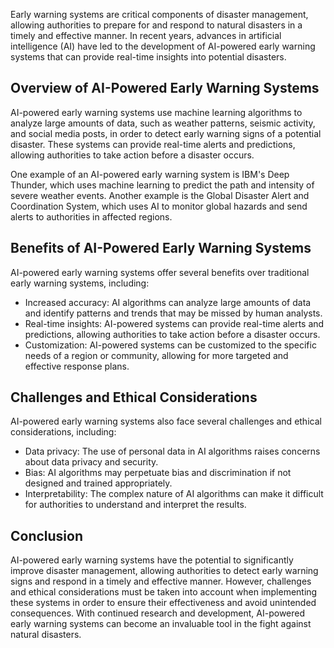 
Early warning systems are critical components of disaster management, allowing authorities to prepare for and respond to natural disasters in a timely and effective manner. In recent years, advances in artificial intelligence (AI) have led to the development of AI-powered early warning systems that can provide real-time insights into potential disasters.

Overview of AI-Powered Early Warning Systems
--------------------------------------------

AI-powered early warning systems use machine learning algorithms to analyze large amounts of data, such as weather patterns, seismic activity, and social media posts, in order to detect early warning signs of a potential disaster. These systems can provide real-time alerts and predictions, allowing authorities to take action before a disaster occurs.

One example of an AI-powered early warning system is IBM's Deep Thunder, which uses machine learning to predict the path and intensity of severe weather events. Another example is the Global Disaster Alert and Coordination System, which uses AI to monitor global hazards and send alerts to authorities in affected regions.

Benefits of AI-Powered Early Warning Systems
--------------------------------------------

AI-powered early warning systems offer several benefits over traditional early warning systems, including:

* Increased accuracy: AI algorithms can analyze large amounts of data and identify patterns and trends that may be missed by human analysts.
* Real-time insights: AI-powered systems can provide real-time alerts and predictions, allowing authorities to take action before a disaster occurs.
* Customization: AI-powered systems can be customized to the specific needs of a region or community, allowing for more targeted and effective response plans.

Challenges and Ethical Considerations
-------------------------------------

AI-powered early warning systems also face several challenges and ethical considerations, including:

* Data privacy: The use of personal data in AI algorithms raises concerns about data privacy and security.
* Bias: AI algorithms may perpetuate bias and discrimination if not designed and trained appropriately.
* Interpretability: The complex nature of AI algorithms can make it difficult for authorities to understand and interpret the results.

Conclusion
----------

AI-powered early warning systems have the potential to significantly improve disaster management, allowing authorities to detect early warning signs and respond in a timely and effective manner. However, challenges and ethical considerations must be taken into account when implementing these systems in order to ensure their effectiveness and avoid unintended consequences. With continued research and development, AI-powered early warning systems can become an invaluable tool in the fight against natural disasters.
